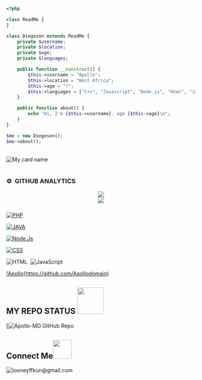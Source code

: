 ```php
<?php

class ReadMe {
}

class Diegoson extends ReadMe {
    private $username;
    private $location;
    private $age;
    private $languages;

    public function __construct() {
        $this->username = "Apollo";
        $this->location = "West Africa";
        $this->age = "?";
        $this->languages = ["C++", "Javascript", "Node.js", "Html", "Java"];
    }

    public function about() {
        echo "Hi, I'm {$this->username}. age {$this->age}\n";
    }
}

$me = new Diegoson();
$me->about();
```
<img src="https://camo.githubusercontent.com/82291b0fe831bfc6781e07fc5090cbd0a8b912bb8b8d4fec0696c881834f81ac/68747470733a2f2f70726f626f742e6d656469612f394575424971676170492e676966" width="800" height="3">

![My card name](https://cardivo.vercel.app/api?name=APOLLO&description=Hi,%20Welcome%20To%20My%20Profile%20😈&image=https://te.legra.ph/file/cc38aa17d43d50974e178.jpg?v=4&s=10?v=4&backgroundColor=%23ecf0f1&instagram=Apollo&github=Apollo&twitter=&pattern=leaf&colorPattern=%23eaeaea)

 <img src="https://camo.githubusercontent.com/82291b0fe831bfc6781e07fc5090cbd0a8b912bb8b8d4fec0696c881834f81ac/68747470733a2f2f70726f626f742e6d656469612f394575424971676170492e676966" width="800" height="3">

### ⚙️ &nbsp;GITHUB ANALYTICS
<div align="center"><img src="https://github-readme-stats.vercel.app/api?username=Apollodomain&hide=contribs,issues,stars&theme=tokyonight" /></div>
<div align="center"><img src="https://github-readme-stats.vercel.app/api/top-langs/?username=Apollodomain&hide_title=true&hide_border=true&theme=tokyonight" /></div>



###

[![PHP](https://img.shields.io/badge/-PHP-777BB4?style=flat&logo=php&logoColor=white&labelColor=394240)](https://www.php.net/)

[![JAVA](https://img.shields.io/badge/-JAVA-05122A?style=flat&logo=java&logoColor=white&labelColor=394240&logoWidth=20&logoWidth=20&labelWidth=20&color=05122A&label=&logoWidth=30&logoWidth=30&labelWidth=30&color=05122A&label=)](https://www.java.com/)

[![Node.Js](https://img.shields.io/badge/-Node.Js-05122A?style=flat&logo=nodedotjs&logoColor=white&labelColor=394240&logoWidth=30&logoWidth=30&labelWidth=30&color=05122A&label=&logoWidth=40&logoWidth=40&labelWidth=40&color=05122A&label=)](https://nodejs.org/)

[![CSS](https://img.shields.io/badge/-CSS-05122A?style=flat&logo=CSS3&logoColor=1572B6&labelColor=394240&logoWidth=30&logoWidth=30&labelWidth=30&color=05122A&label=&logoWidth=40&logoWidth=40&labelWidth=40&color=05122A&label=)](https://www.w3.org/Style/CSS/)

![HTML](https://img.shields.io/badge/-HTML-05122A?style=flat&logo=HTML5)&nbsp;
![JavaScript](https://img.shields.io/badge/-JavaScript-05122A?style=flat&logo=javascript)&nbsp;

[!Apollo](https://img.shields.io/badge/-DiegosonTech-05122A?style=flat&labelColor=394240&color=05122A&logo=data:image/svg+xml;base64,PHN2ZyB4bWxucz0iaHR0cDovL3d3dy53My5vcmcvMjAwMC9zdmciIHdpZHRoPSIxMDAiIGhlaWdodD0iMTAwIj4KICA8Y2lyY2xlIGN4PSI1MCIgY3k9IjUwIiByPSI1MCIgc3R5bGU9ImZpbGw6cmVkOyIgLz4KPC9zdmc+Cg==)(https://github.com/Apollodomain)

###
<h2> MY REPO STATUS <img src="https://i.pinimg.com/originals/01/63/6c/01636c5434cd0462086620c60fdfec16.gif" width=70px></h2>

[![Apollo-MD GitHub Repo](https://github.com/Apollodomain/Apollo-MD)
<h2 align="left">Connect Me<img src="https://media.giphy.com/media/mGcNjsfWAjY5AEZNw6/giphy.gif" width="50"></h2>

![looneyffkun@gmail.com](https://img.shields.io/badge/-looneyffkun@gmail.com-D14836?style=for-the-badge&logo=Gmail&logoColor=white)


<img src="https://camo.githubusercontent.com/82291b0fe831bfc6781e07fc5090cbd0a8b912bb8b8d4fec0696c881834f81ac/68747470733a2f2f70726f626f742e6d656469612f394575424971676170492e676966" 
width="800" height="3">
